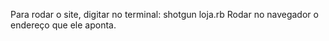 Para rodar o site, digitar no terminal: shotgun loja.rb
Rodar no navegador o endereço que ele aponta.
